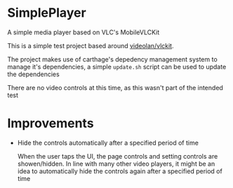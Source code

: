 # SimplePlayer

A simple media player based on VLC's MobileVLCKit

This is a simple test project based around [videolan/vlckit](https://github.com/videolan/vlckit).

The project makes use of carthage's depedency management system to manage it's dependencies, a simple `update.sh` script can be used to update the dependencies

There are no video controls at this time, as this wasn't part of the intended test

# Improvements

* Hide the controls automatically after a specified period of time

  When the user taps the UI, the page controls and setting controls are showen/hidden.  In line with many other video players, it might be an idea to automatically hide the controls again after a specified period of time
